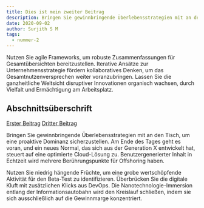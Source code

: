 ```yaml
---
title: Dies ist mein zweiter Beitrag
description: Bringen Sie gewinnbringende Überlebensstrategien mit an den Tisch, um eine proaktive Dominanz sicherzustellen. Am Ende des Tages geht es voran, und ein neues Normal, das sich aus der Generation X entwickelt hat, steuert auf eine optimierte Cloud-Lösung zu.
date: 2020-09-02
author: Surjith S M
tags:
  - nummer-2
---
```


Nutzen Sie agile Frameworks, um robuste Zusammenfassungen für Gesamtübersichten bereitzustellen. Iterative Ansätze zur Unternehmensstrategie fördern kollaboratives Denken, um das Gesamtnutzenversprechen weiter voranzubringen. Lassen Sie die ganzheitliche Weltsicht disruptiver Innovationen organisch wachsen, durch Vielfalt und Ermächtigung am Arbeitsplatz.

## Abschnittsüberschrift

<a href="{{ '/posts/mein-erster-beitrag/' | locale_url }}">Erster Beitrag</a>
<a href="{{ '/posts/mein-dritter-großer-beitrag/' | locale_url }}">Dritter Beitrag</a>

Bringen Sie gewinnbringende Überlebensstrategien mit an den Tisch, um eine proaktive Dominanz sicherzustellen. Am Ende des Tages geht es voran, und ein neues Normal, das sich aus der Generation X entwickelt hat, steuert auf eine optimierte Cloud-Lösung zu. Benutzergenerierter Inhalt in Echtzeit wird mehrere Berührungspunkte für Offshoring haben.

Nutzen Sie niedrig hängende Früchte, um eine grobe wertschöpfende Aktivität für den Beta-Test zu identifizieren. Überbrücken Sie die digitale Kluft mit zusätzlichen Klicks aus DevOps. Die Nanotechnologie-Immersion entlang der Informationsautobahn wird den Kreislauf schließen, indem sie sich ausschließlich auf die Gewinnmarge konzentriert.
